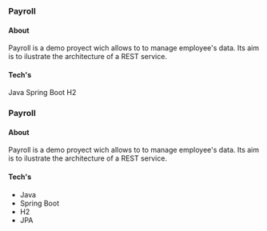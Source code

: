 ### Payroll

#### About
Payroll is a demo  proyect wich allows to  to manage employee's  data. Its aim is to ilustrate the architecture of a REST service.

#### Tech's
Java
Spring Boot
H2
### Payroll

#### About
Payroll is a demo  proyect wich allows to  to manage employee's  data. Its aim is to ilustrate the architecture of a REST service.

#### Tech's
- Java
- Spring Boot
- H2
- JPA

